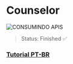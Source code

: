 # Counselor
![CONSUMINDO APIS](https://user-images.githubusercontent.com/72676389/200197326-b2a25b07-d49e-4b35-b58e-203b22e9786e.png)

> Status: Finished ✅
### [Tutorial PT-BR](https://youtu.be/VBeOj0wI_34)
